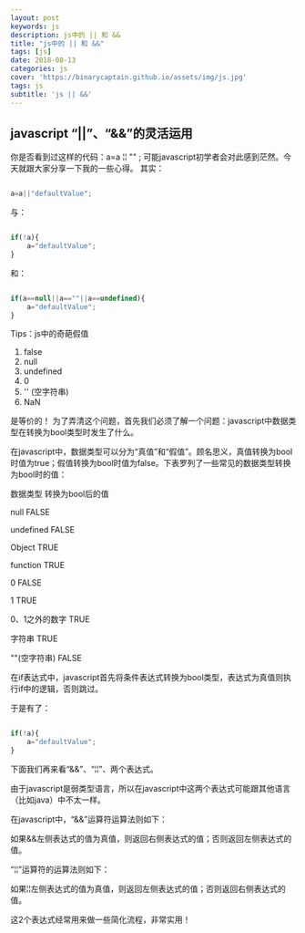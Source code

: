 ```yaml
---
layout: post
keywords: js
description: js中的 || 和 && 
title: "js中的 || 和 &&"
tags: [js]
date: 2018-08-13
categories: js
cover: 'https://binarycaptain.github.io/assets/img/js.jpg'
tags: js
subtitle: 'js || &&'
---
```


## javascript “||”、“&&”的灵活运用

你是否看到过这样的代码：a=a &brvbar;&brvbar; "" ; 可能javascript初学者会对此感到茫然。今天就跟大家分享一下我的一些心得。 其实：


```javascript

a=a||"defaultValue";


```
与：

```javascript

if(!a){
    a="defaultValue";
}

```

和：

```javascript

if(a==null||a==""||a==undefined){
    a="defaultValue";
}

```

Tips：js中的奇葩假值

1. false
2. null
3. undefined
4. 0
5. '' (空字符串)
6. NaN

是等价的！ 为了弄清这个问题，首先我们必须了解一个问题：javascript中数据类型在转换为bool类型时发生了什么。

在javascript中，数据类型可以分为“真值”和“假值”。顾名思义，真值转换为bool时值为true；假值转换为bool时值为false。下表罗列了一些常见的数据类型转换为bool时的值：


数据类型  转换为bool后的值

null  FALSE

undefined FALSE

Object  TRUE

function  TRUE

0 FALSE

1 TRUE

0、1之外的数字  TRUE

字符串 TRUE

""(空字符串)  FALSE

在if表达式中，javascript首先将条件表达式转换为bool类型，表达式为真值则执行if中的逻辑，否则跳过。

于是有了：

```javascript

if(!a){
    a="defaultValue";
}

```

下面我们再来看“&&”、“&brvbar;&brvbar;”、两个表达式。

由于javascript是弱类型语言，所以在javascript中这两个表达式可能跟其他语言（比如java）中不太一样。

在javascript中，“&&”运算符运算法则如下：

如果&&左侧表达式的值为真值，则返回右侧表达式的值；否则返回左侧表达式的值。

“&brvbar;&brvbar;”运算符的运算法则如下：

如果&brvbar;&brvbar;左侧表达式的值为真值，则返回左侧表达式的值；否则返回右侧表达式的值。

这2个表达式经常用来做一些简化流程，非常实用！














